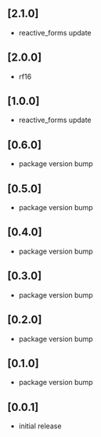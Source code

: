 ## [2.1.0]

- reactive_forms update

## [2.0.0]

- rf16

## [1.0.0]

- reactive_forms update

## [0.6.0]

- package version bump

## [0.5.0]

- package version bump

## [0.4.0]

- package version bump

## [0.3.0]

- package version bump

## [0.2.0]

- package version bump

## [0.1.0]

- package version bump

## [0.0.1]

- initial release
